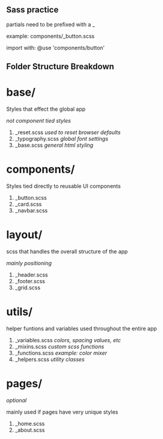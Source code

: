 ## Sass practice 

partials need to be prefixed with a _

example: components/_button.scss

import with: @use 'components/button'

## Folder Structure Breakdown

# base/ 

Styles that effect the global app 

*not component tied styles*

1. _reset.scss *used to reset browser defaults*
2. _typography.scss *global font settings*
3. _base.scss *general html styling*

# components/

Styles tied directly to reusable UI components

1. _button.scss
2. _card.scss
3. _navbar.scss

# layout/

scss that handles the overall structure of the app

*mainly positioning*

1. _header.scss
2. _footer.scss
3. _grid.scss

# utils/

helper funtions and variables used throughout the entire app

1. _variables.scss *colors, spacing values, etc*
2. _mixins.scss *custom scss functions*
3. _functions.scss *example: color mixer*
4. _helpers.scss *utility classes*

# pages/ 

*optional*

mainly used if pages have very unique styles 

1. _home.scss 
2. _about.scss